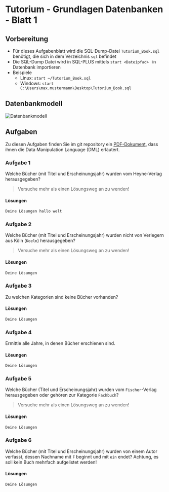 # Tutorium - Grundlagen Datenbanken - Blatt 1

## Vorbereitung

* Für dieses Aufgabenblatt wird die SQL-Dump-Datei `Tutorium_Book.sql` benötigt, die sich in dem Verzeichnis `sql` befindet
* Die SQL-Dump Datei wird in SQL-PLUS mittels `start <Dateipfad> ` in Datenbank importieren
* Beispiele
  * Linux: `start ~/Tutorium_Book.sql`
  * Windows: `start C:\Users\max.mustermann\Desktop\Tutorium_Book.sql`

## Datenbankmodell
![Datenbankmodell](./img/Schema_mit_Beziehungen.png)

## Aufgaben
Zu diesen Aufgaben finden Sie im git repository ein [PDF-Dokument](./dml/Wiederholung_DML.pdf), dass ihnen die Data Manipulation Language (DML) erläutert.

### Aufgabe 1
Welche Bücher (mit Titel und Erscheinungsjahr) wurden vom Heyne-Verlag herausgegeben?
> Versuche mehr als einen Lösungsweg an zu wenden!

#### Lösungen
```sql
Deine Lösungen hallo welt
```

### Aufgabe 2
Welche Bücher (mit Titel und Erscheinungsjahr) wurden nicht von Verlegern aus Köln (`Koeln`) herausgegeben?
> Versuche mehr als einen Lösungsweg an zu wenden!

#### Lösungen
```sql
Deine Lösungen
```

### Aufgabe 3
Zu welchen Kategorien sind keine Bücher vorhanden?

#### Lösungen
```sql
Deine Lösungen
```

### Aufgabe 4
  Ermittle alle Jahre, in denen Bücher erschienen sind.

#### Lösungen
```sql
Deine Lösungen
```

### Aufgabe 5
  Welche Bücher (Titel  und Erscheinungsjahr) wurden vom `Fischer`-Verlag herausgegeben oder gehören zur Kategorie `Fachbuch`?
  > Versuche mehr als einen Lösungsweg an zu wenden!

#### Lösungen
```sql
Deine Lösungen
```

### Aufgabe 6
  Welche Bücher (mit Titel und Erscheinungsjahr) wurden von einem Autor verfasst, dessen Nachname mit `F` beginnt und mit `ein` endet?  Achtung, es soll kein Buch mehrfach aufgelistet werden!

#### Lösungen
```sql
Deine Lösungen
```


